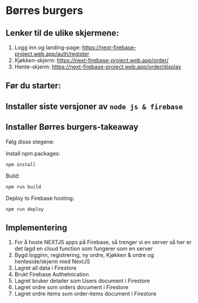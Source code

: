 # Børres burgers

## Lenker til de ulike skjermene:

1. Logg inn og landing-page: https://next-firebase-project.web.app/auth/register 
2. Kjøkken-skjerm: https://next-firebase-project.web.app/order/
3. Hente-skjerm: https://next-firebase-project.web.app/order/display 

## Før du starter:
## Installer siste versjoner av `node js & firebase`

## Installer Børres burgers-takeaway

Følg disse stegene:

Install npm packages:
```
npm install
```

Build:
```
npm run build
```

Deploy to Firebase hosting:
```
npm run deploy
```

## Implementering

1. For å hoste NEXTJS apps på Firebase, så trenger vi en server så her er det lagd en cloud function som fungerer som en server
2. Bygd logginn, registrering, ny ordre, Kjøkken & ordre og henteside/skjerm med NextJS
3. Lagret all data i Firestore
4. Brukt Firebase Authetnication
5. Lagret bruker detailer som Users document i Firestore
6. Lagret ordre som orders document i Firestore
7. Lagret ordre items som order-items document i Firestore


